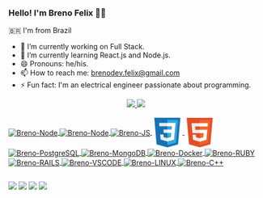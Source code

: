 ### Hello! I'm Breno Felix 🤝🏻 
🇧🇷 I'm from Brazil

- 🔭 I’m currently working on Full Stack.
- 🌱 I’m currently learning React.js and Node.js.
- 😄 Pronouns: he/his.
- 📫 How to reach me: brenodev.felix@gmail.com
- ⚡ Fun fact: I'm an electrical engineer passionate about programming.

<div align="center">
  <a href="https://github.com/breno-felix">
  <img height="170em" src="https://github-readme-stats.vercel.app/api?username=breno-felix&show_icons=true&theme=dark&include_all_commits=true&count_private=true"/>
  <img height="170em" src="https://github-readme-stats.vercel.app/api/top-langs/?username=breno-felix&layout=compact&langs_count=7&theme=dracula"/>         
</div>
  
<div style="display: inline_block"><br>

  <img align="center" alt="Breno-Node" height="60" width="60" src="https://cdn.jsdelivr.net/gh/devicons/devicon/icons/react/react-original-wordmark.svg" /> 
  <img align="center" alt="Breno-Node" height="60" width="60" src="https://cdn.jsdelivr.net/gh/devicons/devicon/icons/nodejs/nodejs-original-wordmark.svg" />   
  <img align="center" alt="Breno-JS" height="60" width="60" src="https://cdn.jsdelivr.net/gh/devicons/devicon/icons/javascript/javascript-original.svg" /> 
  <img align="center" alt="Breno-CSS" height="60" width="60" src="https://raw.githubusercontent.com/devicons/devicon/master/icons/css3/css3-original.svg">
  <img align="center" alt="Breno-HTML" height="60" width="60" src="https://raw.githubusercontent.com/devicons/devicon/master/icons/html5/html5-original.svg">
  <img align="center" alt="Breno-PostgreSQL" height="60" width="60" src="https://cdn.jsdelivr.net/gh/devicons/devicon/icons/postgresql/postgresql-original-wordmark.svg" />
  <img align="center" alt="Breno-MongoDB" height="60" width="60" src="https://cdn.jsdelivr.net/gh/devicons/devicon/icons/mongodb/mongodb-original-wordmark.svg" />
  <img align="center" alt="Breno-Docker" height="60" width="60" src="https://cdn.jsdelivr.net/gh/devicons/devicon/icons/docker/docker-original-wordmark.svg" />
  <img align="center" alt="Breno-RUBY" height="60" width="60" src="https://cdn.jsdelivr.net/gh/devicons/devicon/icons/ruby/ruby-original-wordmark.svg" />
  <img align="center" alt="Breno-RAILS" height="60" width="60" src="https://cdn.jsdelivr.net/gh/devicons/devicon/icons/rails/rails-plain-wordmark.svg" />
  <img align="center" alt="Breno-VSCODE" height="60" width="60" src="https://cdn.jsdelivr.net/gh/devicons/devicon/icons/vscode/vscode-original-wordmark.svg" />        
  <img align="center" alt="Breno-LINUX" height="60" width="60" src="https://cdn.jsdelivr.net/gh/devicons/devicon/icons/linux/linux-original.svg" />
  <img align="center" alt="Breno-C++" height="60" width="60" src="https://cdn.jsdelivr.net/gh/devicons/devicon/icons/cplusplus/cplusplus-original.svg" />
          
</div>

##
<div>
  <a href="https://api.whatsapp.com/send?phone=5585985113119&text= "><img src="https://img.shields.io/badge/WhatsApp-25D366?style=for-the-badge&logo=whatsapp&logoColor=white"></a>
  <a href="https://github.com/breno-felix"><img src="https://img.shields.io/badge/GitHub-100000?style=for-the-badge&logo=github&logoColor=white"></a>
  <a href="www.linkedin.com/in/breno-felix-lessa" target="_blank"><img src="https://img.shields.io/badge/-LinkedIn-%230077B5?style=for-the-badge&logo=linkedin&logoColor=white" target="_blank"></a>
  <a href = "mailto:brenodev.felix@gmail.com"><img src="https://img.shields.io/badge/-Gmail-%23333?style=for-the-badge&logo=gmail&logoColor=white" target="_blank"></a>
   
</div>
